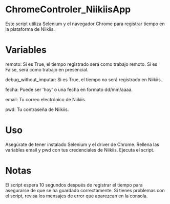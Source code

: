 # ChromeControler_NiikiisApp
Este script utiliza Selenium y el navegador Chrome para registrar tiempo en la plataforma de Niikiis.

# Variables
remoto: Si es True, el tiempo registrado será como trabajo remoto. Si es False, será como trabajo en presencial.

debug_without_imputar: Si es True, el tiempo no será registrado en Niikiis.

fecha: Puede ser 'hoy' o una fecha en formato dd/mm/aaaa.

email: Tu correo electrónico de Niikiis.

pwd: Tu contraseña de Niikiis.

# Uso
Asegúrate de tener instalado Selenium y el driver de Chrome.
Rellena las variables email y pwd con tus credenciales de Niikiis.
Ejecuta el script.

# Notas
El script espera 10 segundos después de registrar el tiempo para asegurarse de que se ha guardado correctamente.
Si tienes problemas con el script, revisa los mensajes de error que aparezcan en la consola.
